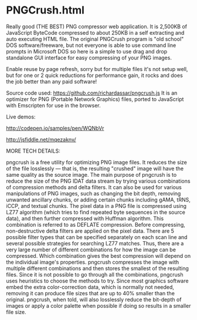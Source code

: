 # PNGCrush.html
Really good (THE BEST) PNG compressor web application. It is 2,500KB of JavaScript ByteCode compressed to about 250KB in a self extracting and auto executing HTML file. The original PNGCrush program is "old school" DOS software/freeware, but not everyone is able to use command line prompts in Microsoft DOS so here is a simple to use drag and drop standalone GUI interface for easy compressing of your PNG images.

Enable reuse by page refresh, sorry but for multiple files it's not setup well, but for one or 2 quick reductions for performance gain, it rocks and does the job better than any paid software!

Source code used: https://github.com/richardassar/pngcrush.js
It is an optimizer for PNG (Portable Network Graphics) files, ported to JavaScript with Emscripten for use in the browser.

Live demos:

http://codepen.io/samples/pen/WQNbVr

http://jsfiddle.net/mqezaknv/

MORE TECH DETAILS:

pngcrush is a free utility for optimizing PNG image files. It reduces the size of the file losslessly — that is, the resulting "crushed" image will have the same quality as the source image. The main purpose of pngcrush is to reduce the size of the PNG IDAT data stream by trying various combinations of compression methods and delta filters. It can also be used for various manipulations of PNG images, such as changing the bit depth, removing unwanted ancillary chunks, or adding certain chunks including gAMA, tRNS, iCCP, and textual chunks. The pixel data in a PNG file is compressed using LZ77 algorithm (which tries to find repeated byte sequences in the source data), and then further compressed with Huffman algorithm. This combination is referred to as DEFLATE compression. Before compressing, non-destructive delta filters are applied on the pixel data. There are 5 possible filter types that can be specified separately on each scan line and several possible strategies for searching LZ77 matches. Thus, there are a very large number of different combinations for how the image can be compressed. Which combination gives the best compression will depend on the individual image's properties. pngcrush compresses the image with multiple different combinations and then stores the smallest of the resulting files. Since it is not possible to go through all the combinations, pngcrush uses heuristics to choose the methods to try. Since most graphics software embed the extra color-correction data, which is normally not needed, removing it can produce file sizes that are up to 40% smaller than the original. pngcrush, when told, will also losslessly reduce the bit-depth of images or apply a color palette when possible if doing so results in a smaller file size.
